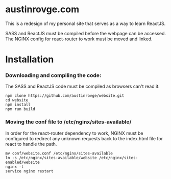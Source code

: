 # austinrovge.com
This is a redesign of my personal site that serves as a way to learn ReactJS.

SASS and ReactJS must be compiled before the webpage can be accessed.  
The NGINX config for react-router to work must be moved and linked.

# Installation
### Downloading and compiling the code:  
The SASS and ReactJS code must be compiled as browsers can't read it.  

`npm clone https://github.com/austinrovge/website.git`  
`cd website`  
`npm install`  
`npm run build`  

### Moving the conf file to /etc/nginx/sites-available/  
In order for the react-router dependency to work, NGINX must be configured to redirect any unknown requests back to the index.html file for react to handle the path.  

`mv conf/website.conf /etc/nginx/sites-available`  
`ln -s /etc/nginx/sites-available/website /etc/nginx/sites-enabled/website`  
`nginx -t`  
`service nginx restart`